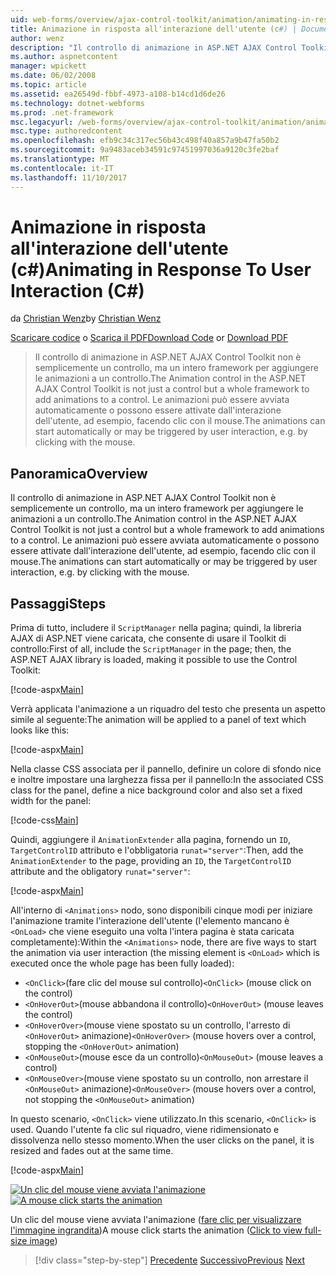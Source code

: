 ```yaml
---
uid: web-forms/overview/ajax-control-toolkit/animation/animating-in-response-to-user-interaction-cs
title: Animazione in risposta all'interazione dell'utente (c#) | Documenti Microsoft
author: wenz
description: "Il controllo di animazione in ASP.NET AJAX Control Toolkit non è semplicemente un controllo, ma un intero framework per aggiungere le animazioni a un controllo. Le animazioni possano stelle..."
ms.author: aspnetcontent
manager: wpickett
ms.date: 06/02/2008
ms.topic: article
ms.assetid: ea26549d-fbbf-4973-a108-b14cd1d6de26
ms.technology: dotnet-webforms
ms.prod: .net-framework
msc.legacyurl: /web-forms/overview/ajax-control-toolkit/animation/animating-in-response-to-user-interaction-cs
msc.type: authoredcontent
ms.openlocfilehash: efb9c34c317ec56b43c498f40a857a9b47fa50b2
ms.sourcegitcommit: 9a9483aceb34591c97451997036a9120c3fe2baf
ms.translationtype: MT
ms.contentlocale: it-IT
ms.lasthandoff: 11/10/2017
---
```

<a name="animating-in-response-to-user-interaction-c"></a><span data-ttu-id="bdc76-104">Animazione in risposta all'interazione dell'utente (c#)</span><span class="sxs-lookup"><span data-stu-id="bdc76-104">Animating in Response To User Interaction (C#)</span></span>
====================
<span data-ttu-id="bdc76-105">da [Christian Wenz](https://github.com/wenz)</span><span class="sxs-lookup"><span data-stu-id="bdc76-105">by [Christian Wenz](https://github.com/wenz)</span></span>

<span data-ttu-id="bdc76-106">[Scaricare codice](http://download.microsoft.com/download/f/9/a/f9a26acd-8df4-4484-8a18-199e4598f411/Animation6.cs.zip) o [Scarica il PDF](http://download.microsoft.com/download/6/7/1/6718d452-ff89-4d3f-a90e-c74ec2d636a3/animation6CS.pdf)</span><span class="sxs-lookup"><span data-stu-id="bdc76-106">[Download Code](http://download.microsoft.com/download/f/9/a/f9a26acd-8df4-4484-8a18-199e4598f411/Animation6.cs.zip) or [Download PDF](http://download.microsoft.com/download/6/7/1/6718d452-ff89-4d3f-a90e-c74ec2d636a3/animation6CS.pdf)</span></span>

> <span data-ttu-id="bdc76-107">Il controllo di animazione in ASP.NET AJAX Control Toolkit non è semplicemente un controllo, ma un intero framework per aggiungere le animazioni a un controllo.</span><span class="sxs-lookup"><span data-stu-id="bdc76-107">The Animation control in the ASP.NET AJAX Control Toolkit is not just a control but a whole framework to add animations to a control.</span></span> <span data-ttu-id="bdc76-108">Le animazioni può essere avviata automaticamente o possono essere attivate dall'interazione dell'utente, ad esempio, facendo clic con il mouse.</span><span class="sxs-lookup"><span data-stu-id="bdc76-108">The animations can start automatically or may be triggered by user interaction, e.g. by clicking with the mouse.</span></span>


## <a name="overview"></a><span data-ttu-id="bdc76-109">Panoramica</span><span class="sxs-lookup"><span data-stu-id="bdc76-109">Overview</span></span>

<span data-ttu-id="bdc76-110">Il controllo di animazione in ASP.NET AJAX Control Toolkit non è semplicemente un controllo, ma un intero framework per aggiungere le animazioni a un controllo.</span><span class="sxs-lookup"><span data-stu-id="bdc76-110">The Animation control in the ASP.NET AJAX Control Toolkit is not just a control but a whole framework to add animations to a control.</span></span> <span data-ttu-id="bdc76-111">Le animazioni può essere avviata automaticamente o possono essere attivate dall'interazione dell'utente, ad esempio, facendo clic con il mouse.</span><span class="sxs-lookup"><span data-stu-id="bdc76-111">The animations can start automatically or may be triggered by user interaction, e.g. by clicking with the mouse.</span></span>

## <a name="steps"></a><span data-ttu-id="bdc76-112">Passaggi</span><span class="sxs-lookup"><span data-stu-id="bdc76-112">Steps</span></span>

<span data-ttu-id="bdc76-113">Prima di tutto, includere il `ScriptManager` nella pagina; quindi, la libreria AJAX di ASP.NET viene caricata, che consente di usare il Toolkit di controllo:</span><span class="sxs-lookup"><span data-stu-id="bdc76-113">First of all, include the `ScriptManager` in the page; then, the ASP.NET AJAX library is loaded, making it possible to use the Control Toolkit:</span></span>

[!code-aspx[Main](animating-in-response-to-user-interaction-cs/samples/sample1.aspx)]

<span data-ttu-id="bdc76-114">Verrà applicata l'animazione a un riquadro del testo che presenta un aspetto simile al seguente:</span><span class="sxs-lookup"><span data-stu-id="bdc76-114">The animation will be applied to a panel of text which looks like this:</span></span>

[!code-aspx[Main](animating-in-response-to-user-interaction-cs/samples/sample2.aspx)]

<span data-ttu-id="bdc76-115">Nella classe CSS associata per il pannello, definire un colore di sfondo nice e inoltre impostare una larghezza fissa per il pannello:</span><span class="sxs-lookup"><span data-stu-id="bdc76-115">In the associated CSS class for the panel, define a nice background color and also set a fixed width for the panel:</span></span>

[!code-css[Main](animating-in-response-to-user-interaction-cs/samples/sample3.css)]

<span data-ttu-id="bdc76-116">Quindi, aggiungere il `AnimationExtender` alla pagina, fornendo un `ID`, `TargetControlID` attributo e l'obbligatoria `runat="server"`:</span><span class="sxs-lookup"><span data-stu-id="bdc76-116">Then, add the `AnimationExtender` to the page, providing an `ID`, the `TargetControlID` attribute and the obligatory `runat="server"`:</span></span>

[!code-aspx[Main](animating-in-response-to-user-interaction-cs/samples/sample4.aspx)]

<span data-ttu-id="bdc76-117">All'interno di `<Animations>` nodo, sono disponibili cinque modi per iniziare l'animazione tramite l'interazione dell'utente (l'elemento mancano è `<OnLoad>` che viene eseguito una volta l'intera pagina è stata caricata completamente):</span><span class="sxs-lookup"><span data-stu-id="bdc76-117">Within the `<Animations>` node, there are five ways to start the animation via user interaction (the missing element is `<OnLoad>` which is executed once the whole page has been fully loaded):</span></span>

- <span data-ttu-id="bdc76-118">`<OnClick>`(fare clic del mouse sul controllo)</span><span class="sxs-lookup"><span data-stu-id="bdc76-118">`<OnClick>` (mouse click on the control)</span></span>
- <span data-ttu-id="bdc76-119">`<OnHoverOut>`(mouse abbandona il controllo)</span><span class="sxs-lookup"><span data-stu-id="bdc76-119">`<OnHoverOut>` (mouse leaves the control)</span></span>
- <span data-ttu-id="bdc76-120">`<OnHoverOver>`(mouse viene spostato su un controllo, l'arresto di `<OnHoverOut>` animazione)</span><span class="sxs-lookup"><span data-stu-id="bdc76-120">`<OnHoverOver>` (mouse hovers over a control, stopping the `<OnHoverOut>` animation)</span></span>
- <span data-ttu-id="bdc76-121">`<OnMouseOut>`(mouse esce da un controllo)</span><span class="sxs-lookup"><span data-stu-id="bdc76-121">`<OnMouseOut>` (mouse leaves a control)</span></span>
- <span data-ttu-id="bdc76-122">`<OnMouseOver>`(mouse viene spostato su un controllo, non arrestare il `<OnMouseOut>` animazione)</span><span class="sxs-lookup"><span data-stu-id="bdc76-122">`<OnMouseOver>` (mouse hovers over a control, not stopping the `<OnMouseOut>` animation)</span></span>

<span data-ttu-id="bdc76-123">In questo scenario, `<OnClick>` viene utilizzato.</span><span class="sxs-lookup"><span data-stu-id="bdc76-123">In this scenario, `<OnClick>` is used.</span></span> <span data-ttu-id="bdc76-124">Quando l'utente fa clic sul riquadro, viene ridimensionato e dissolvenza nello stesso momento.</span><span class="sxs-lookup"><span data-stu-id="bdc76-124">When the user clicks on the panel, it is resized and fades out at the same time.</span></span>

[!code-aspx[Main](animating-in-response-to-user-interaction-cs/samples/sample5.aspx)]


<span data-ttu-id="bdc76-125">[![Un clic del mouse viene avviata l'animazione](animating-in-response-to-user-interaction-cs/_static/image2.png)](animating-in-response-to-user-interaction-cs/_static/image1.png)</span><span class="sxs-lookup"><span data-stu-id="bdc76-125">[![A mouse click starts the animation](animating-in-response-to-user-interaction-cs/_static/image2.png)](animating-in-response-to-user-interaction-cs/_static/image1.png)</span></span>

<span data-ttu-id="bdc76-126">Un clic del mouse viene avviata l'animazione ([fare clic per visualizzare l'immagine ingrandita](animating-in-response-to-user-interaction-cs/_static/image3.png))</span><span class="sxs-lookup"><span data-stu-id="bdc76-126">A mouse click starts the animation ([Click to view full-size image](animating-in-response-to-user-interaction-cs/_static/image3.png))</span></span>

>[!div class="step-by-step"]
<span data-ttu-id="bdc76-127">[Precedente](picking-one-animation-out-of-a-list-cs.md)
[Successivo](disabling-actions-during-animation-cs.md)</span><span class="sxs-lookup"><span data-stu-id="bdc76-127">[Previous](picking-one-animation-out-of-a-list-cs.md)
[Next](disabling-actions-during-animation-cs.md)</span></span>
